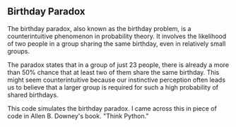 ## Birthday Paradox

The birthday paradox, also known as the birthday problem, is a counterintuitive phenomenon in probability theory. It involves the likelihood of two people in a group sharing the same birthday, even in relatively small groups.

The paradox states that in a group of just 23 people, there is already a more than 50% chance that at least two of them share the same birthday. This might seem counterintuitive because our instinctive perception often leads us to believe that a larger group is required for such a high probability of shared birthdays.

This code simulates the birthday paradox. I came across this in piece of code in Allen B. Downey's book. "Think Python."